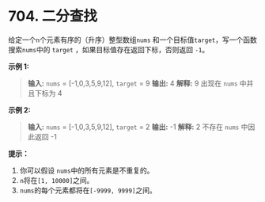 # 704. 二分查找

给定一个`n`个元素有序的（升序）整型数组`nums` 和一个目标值`target`，写一个函数搜索`nums`中的 `target`
，如果目标值存在返回下标，否则返回 `-1`。

**示例 1:**

> **输入:**  `nums` = \[\-1,0,3,5,9,12], `target` = 9
> **输出:**  4
> **解释:**  9 出现在 `nums` 中并且下标为 4
>

**示例 2:**

> **输入:**  `nums` = \[\-1,0,3,5,9,12], `target` = 2
> **输出:**  \-1
> **解释:**  2 不存在 `nums` 中因此返回 \-1
>

**提示：**

1. 你可以假设 `nums`中的所有元素是不重复的。
2. `n`将在`[1, 10000]`之间。
3. `nums`的每个元素都将在`[-9999, 9999]`之间。